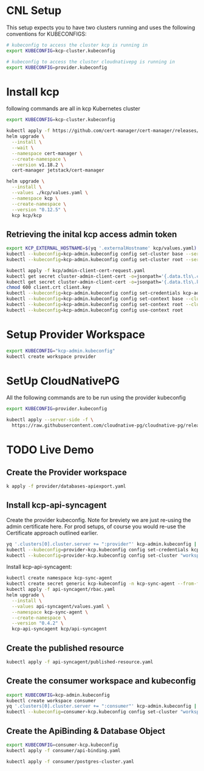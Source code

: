 # CNL Setup

This setup expects you to have two clusters running and uses the following conventions for KUBECONFIGS:

```sh
# kubeconfig to access the cluster kcp is running in
export KUBECONFIG=kcp-cluster.kubeconfig

# kubeconfig to access the cluster cloudnativepg is running in
export KUBECONFIG=provider.kubeconfig
```

# Install kcp

following commands are all in kcp Kubernetes cluster

```sh
export KUBECONFIG=kcp-cluster.kubeconfig
```


```sh
kubectl apply -f https://github.com/cert-manager/cert-manager/releases/download/v1.18.2/cert-manager.crds.yaml
helm upgrade \
  --install \
  --wait \
  --namespace cert-manager \
  --create-namespace \
  --version v1.18.2 \
  cert-manager jetstack/cert-manager
```

```sh
helm upgrade \
  --install \
  --values ./kcp/values.yaml \
  --namespace kcp \
  --create-namespace \
  --version "0.12.5" \
  kcp kcp/kcp
```

## Retrieving the inital kcp access admin token

```sh
export KCP_EXTERNAL_HOSTNAME=$(yq '.externalHostname' kcp/values.yaml)
kubectl --kubeconfig=kcp-admin.kubeconfig config set-cluster base --server https://$KCP_EXTERNAL_HOSTNAME:8443 --certificate-authority=ca.crt
kubectl --kubeconfig=kcp-admin.kubeconfig config set-cluster root --server https://$KCP_EXTERNAL_HOSTNAME:8443/clusters/root --certificate-authority=ca.crt
```

```sh
kubectl apply -f kcp/admin-client-cert-request.yaml
kubectl get secret cluster-admin-client-cert -o=jsonpath='{.data.tls\.crt}' | base64 -d > client.crt
kubectl get secret cluster-admin-client-cert -o=jsonpath='{.data.tls\.key}' | base64 -d > client.key
chmod 600 client.crt client.key
kubectl --kubeconfig=kcp-admin.kubeconfig config set-credentials kcp-admin --client-certificate=client.crt --client-key=client.key
kubectl --kubeconfig=kcp-admin.kubeconfig config set-context base --cluster=base --user=kcp-admin
kubectl --kubeconfig=kcp-admin.kubeconfig config set-context root --cluster=root --user=kcp-admin
kubectl --kubeconfig=kcp-admin.kubeconfig config use-context root
```

# Setup Provider Workspace

```sh
export KUBECONFIG="kcp-admin.kubeconfig"
kubectl create workspace provider
```

# SetUp CloudNativePG 

All the following commands are to be run using the provider kubeconfig

```sh
export KUBECONFIG=provider.kubeconfig
```

```sh
kubectl apply --server-side -f \
  https://raw.githubusercontent.com/cloudnative-pg/cloudnative-pg/release-1.27/releases/cnpg-1.27.0.yaml
```



# TODO Live Demo

## Create the Provider workspace

```sh
k apply -f provider/databases-apiexport.yaml
```

## Install kcp-api-syncagent

Create the provider kubeconfig. Note for breviety we are just re-using the admin certificate here.
For prod setups, of course you would re-use the Certificate approach outlined earlier.

```sh
yq '.clusters[0].cluster.server += ":provider"' kcp-admin.kubeconfig | sed 's/admin-kcp/provider-kcp/g' > provider-kcp.kubeconfig
kubectl --kubeconfig=provider-kcp.kubeconfig config set-credentials kcp-admin --client-key=client.key --client-certificate=client.crt --embed-certs=true
kubectl --kubeconfig=provider-kcp.kubeconfig config set-cluster "workspace.kcp.io/current" --server https://$KCP_EXTERNAL_HOSTNAME:8443/clusters/root:provider --certificate-authority=ca.crt --embed-certs=true
```

Install kcp-api-syncagent:

```sh
kubectl create namespace kcp-sync-agent
kubectl create secret generic kcp-kubeconfig -n kcp-sync-agent --from-file=kubeconfig=provider-kcp.kubeconfig
kubectl apply -f api-syncagent/rbac.yaml
helm upgrade \
  --install \
  --values api-syncagent/values.yaml \
  --namespace kcp-sync-agent \
  --create-namespace \
  --version "0.4.2" \
  kcp-api-syncagent kcp/api-syncagent
```

## Create the published resource

```sh
kubectl apply -f api-syncagent/published-resource.yaml
```

## Create the consumer workspace and kubeconfig

```sh
export KUBECONFIG=kcp-admin.kubeconfig
kubectl create workspace consumer
yq '.clusters[0].cluster.server += ":consumer"' kcp-admin.kubeconfig | sed 's/admin-kcp/provider-kcp/g' > consumer-kcp.kubeconfig
kubectl --kubeconfig=consumer-kcp.kubeconfig config set-cluster "workspace.kcp.io/current" --server https://$KCP_EXTERNAL_HOSTNAME:8443/clusters/root:consumer --certificate-authority=ca.crt --embed-certs=true
```

## Create the ApiBinding & Database Object

```sh
export KUBECONFIG=consumer-kcp.kubeconfig
kubectl apply -f consumer/api-binding.yaml
```

```sh
kubectl apply -f consumer/postgres-cluster.yaml
```

